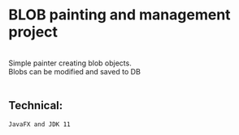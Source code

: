 # BLOB painting and management project
<br>
Simple painter creating blob objects. <br>
Blobs can be modified and saved to DB<br>
<br>


## Technical:

```
JavaFX and JDK 11
